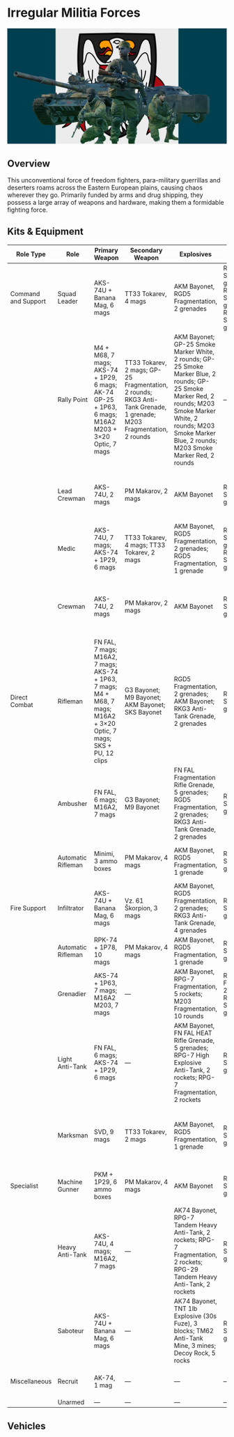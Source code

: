 # Irregular Militia Forces

![Irregular Militia Forces](./irregular-militia-forces.png)

## Overview
This unconventional force of freedom fighters, para-military guerrillas and deserters roams across the Eastern European plains, causing chaos wherever they go. Primarily funded by arms and drug shipping, they possess a large array of weapons and hardware, making them a formidable fighting force.

## Kits & Equipment
| Role Type           | Role                  | Primary Weapon                                              | Secondary Weapon                      | Explosives                                                        | Smoke Grenades                                            | Medical Supplies                | Addtl. Equipment                                             |
|---------------------|-----------------------|-------------------------------------------------------------|---------------------------------------|------------------------------------------------------------------|-----------------------------------------------------------|---------------------------------|-------------------------------------------------------------|
| Command and Support | Squad Leader          | AKS-74U + Banana Mag, 6 mags                                 | TT33 Tokarev, 4 mags                  | AKM Bayonet, RGD5 Fragmentation, 2 grenades                        | RDG2 White Smoke, 2 grenades; RDG2 Green Smoke, 1 grenade; RDG2 Yellow Smoke, 1 grenade | Field Dressing, 2 packages      | Soviet Field Binoculars                                      |
|                     | Rally Point           | M4 + M68, 7 mags; AKS-74 + 1P29, 6 mags; AK-74 GP-25 + 1P63, 6 mags; M16A2 M203 + 3×20 Optic, 7 mags | TT33 Tokarev, 2 mags; GP-25 Fragmentation, 2 rounds; RKG3 Anti-Tank Grenade, 1 grenade; M203 Fragmentation, 2 rounds | AKM Bayonet; GP-25 Smoke Marker White, 2 rounds; GP-25 Smoke Marker Blue, 2 rounds; GP-25 Smoke Marker Red, 2 rounds; M203 Smoke Marker White, 2 rounds; M203 Smoke Marker Blue, 2 rounds; M203 Smoke Marker Red, 2 rounds | —                                                         | —                               | —                                                           |
|                     | Lead Crewman          | AKS-74U, 2 mags                                              | PM Makarov, 2 mags                    | AKM Bayonet                                                      | RDG2 White Smoke, 2 grenades                                 | Field Dressing, 2 packages      | Soviet Field Binoculars, Vehicle Repair Tools, Rally Point  |
|                     | Medic                 | AKS-74U, 7 mags; AKS-74 + 1P29, 6 mags                       | TT33 Tokarev, 4 mags; TT33 Tokarev, 2 mags | AKM Bayonet, RGD5 Fragmentation, 2 grenades; RGD5 Fragmentation, 1 grenade | RDG2 White Smoke, 2 grenades; RDG2 Green Smoke, 2 grenades  | Field Dressing, 9 packages      | Medical Kit, MPL50 Spade, Soviet Field Binoculars           |
|                     | Crewman               | AKS-74U, 2 mags                                              | PM Makarov, 2 mags                    | AKM Bayonet                                                      | RDG2 White Smoke, 2 grenades                                 | Field Dressing, 2 packages      | MPL50 Spade, Soviet Field Binoculars, Vehicle Repair Tools  |
| Direct Combat       | Rifleman              | FN FAL, 7 mags; M16A2, 7 mags; AKS-74 + 1P63, 7 mags; M4 + M68, 7 mags; M16A2 + 3×20 Optic, 7 mags; SKS + PU, 12 clips | G3 Bayonet; M9 Bayonet; AKM Bayonet; SKS Bayonet | RGD5 Fragmentation, 2 grenades; AKM Bayonet; RKG3 Anti-Tank Grenade, 2 grenades | RDG2 White Smoke, 2 grenades                                 | Field Dressing, 2 packages      | MPL50 Spade, Sandbags, Ammo Bag, Soviet Field Binoculars    |
|                     | Ambusher              | FN FAL, 6 mags; M16A2, 7 mags                                | G3 Bayonet; M9 Bayonet                | FN FAL Fragmentation Rifle Grenade, 5 grenades; RGD5 Fragmentation, 2 grenades; RKG3 Anti-Tank Grenade, 2 grenades | RDG2 White Smoke, 2 grenades                                 | Field Dressing, 2 packages      | MPL50 Spade, Soviet Field Binoculars, Infantry Camo Netting |
|                     | Automatic Rifleman    | Minimi, 3 ammo boxes                                         | PM Makarov, 4 mags                    | AKM Bayonet, RGD5 Fragmentation, 1 grenade                        | RDG2 White Smoke, 2 grenades                                 | Field Dressing, 2 packages      | MPL50 Spade, Soviet Field Binoculars                       |
| Fire Support        | Infiltrator           | AKS-74U + Banana Mag, 6 mags                                 | Vz. 61 Škorpion, 3 mags               | AKM Bayonet, RGD5 Fragmentation, 2 grenades; RKG3 Anti-Tank Grenade, 4 grenades | RDG2 White Smoke, 2 grenades                                 | Field Dressing, 2 packages      | MPL50 Spade, Soviet Field Binoculars                       |
|                     | Automatic Rifleman    | RPK-74 + 1P78, 10 mags                                       | PM Makarov, 4 mags                    | AKM Bayonet, RGD5 Fragmentation, 1 grenade                        | RDG2 White Smoke, 2 grenades                                 | Field Dressing, 2 packages      | MPL50 Spade                                                 |
|                     | Grenadier             | AKS-74 + 1P63, 7 mags; M16A2 M203, 7 mags                    | —                                     | AKM Bayonet, RPG-7 Fragmentation, 5 rockets; M203 Fragmentation, 10 rounds | RGD5 Fragmentation, 2 grenades; RDG2 White Smoke, 2 grenades | Field Dressing, 2 packages      | MPL50 Spade, Soviet Field Binoculars                       |
|                     | Light Anti-Tank       | FN FAL, 6 mags; AKS-74 + 1P29, 6 mags                        | —                                     | AKM Bayonet, FN FAL HEAT Rifle Grenade, 5 grenades; RPG-7 High Explosive Anti-Tank, 2 rockets; RPG-7 Fragmentation, 2 rockets | RDG2 White Smoke, 2 grenades                                 | Field Dressing, 2 packages      | MPL50 Spade, Soviet Field Binoculars                       |
|                     | Marksman              | SVD, 9 mags                                                 | TT33 Tokarev, 2 mags                  | AKM Bayonet, RGD5 Fragmentation, 1 grenade                        | RDG2 White Smoke, 2 grenades                                 | Field Dressing, 2 packages      | MPL50 Spade, Soviet Field Binoculars, Infantry Camo Netting |
| Specialist          | Machine Gunner        | PKM + 1P29, 6 ammo boxes                                     | PM Makarov, 4 mags                    | AKM Bayonet                                                      | RDG2 White Smoke, 2 grenades                                 | Field Dressing, 2 packages      | MPL50 Spade, Soviet Field Binoculars                       |
|                     | Heavy Anti-Tank       | AKS-74U, 4 mags; M16A2, 7 mags                               | —                                     | AK74 Bayonet, RPG-7 Tandem Heavy Anti-Tank, 2 rockets; RPG-7 Fragmentation, 2 rockets; RPG-29 Tandem Heavy Anti-Tank, 2 rockets | RDG2 White Smoke, 2 grenades                                 | Field Dressing, 2 packages      | MPL50 Spade, Soviet Field Binoculars                       |
|                     | Saboteur              | AKS-74U + Banana Mag, 6 mags                                 | —                                     | AK74 Bayonet, TNT 1lb Explosive (30s Fuze), 3 blocks; TM62 Anti-Tank Mine, 3 mines; Decoy Rock, 5 rocks | RDG2 White Smoke, 2 grenades                                 | Field Dressing, 2 packages      | MPL50 Spade, Soviet Field Binoculars                       |
| Miscellaneous       | Recruit               | AK-74, 1 mag                                                | —                                     | —                                                                | —                                                         | Field Dressing, 1 package       | —                                                           |
|                     | Unarmed               | —                                                           | —                                     | —                                                                | —                                                         | —                               | —                                                           |


## Vehicles